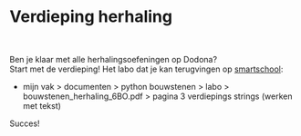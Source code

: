 # Verdieping herhaling

<br>

Ben je klaar met alle herhalingsoefeningen op Dodona? <br>
Start met de verdieping! Het labo dat je kan terugvingen  op [smartschool](https://emmaus.smartschool.be/Documents/Admin/Index/courseID/3754/parentID/266168/ssID/4997):
<ul><li>mijn vak > documenten > python bouwstenen > labo > bouwstenen_herhaling_6BO.pdf > pagina 3 verdiepings strings (werken met tekst) </li></ul>

Succes!

